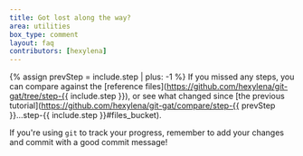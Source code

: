 ```yaml
---
title: Got lost along the way?
area: utilities
box_type: comment
layout: faq
contributors: [hexylena]
---
```


{% assign prevStep = include.step | plus: -1 %}
If you missed any steps, you can compare against the [reference files](https://github.com/hexylena/git-gat/tree/step-{{ include.step }}), or see what changed since [the previous tutorial](https://github.com/hexylena/git-gat/compare/step-{{ prevStep }}...step-{{ include.step }}#files_bucket).

If you're using `git` to track your progress, remember to add your changes and commit with a good commit message!
